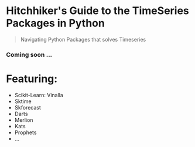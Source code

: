 # Hitchhiker's Guide to the TimeSeries Packages in Python
> Navigating Python Packages that solves Timeseries 

### Coming soon ...

# Featuring:
   * Scikit-Learn: Vinalla
   * Sktime
   * Skforecast
   * Darts
   * Merlion
   * Kats
   * Prophets
   * ...